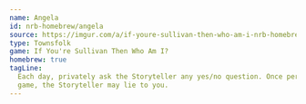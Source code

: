 ```yaml
---
name: Angela
id: nrb-homebrew/angela
source: https://imgur.com/a/if-youre-sullivan-then-who-am-i-nrb-homebrew-script-Cc4elqZ
type: Townsfolk
game: If You're Sullivan Then Who Am I?
homebrew: true
tagLine:
  Each day, privately ask the Storyteller any yes/no question. Once per
  game, the Storyteller may lie to you.
---
```

